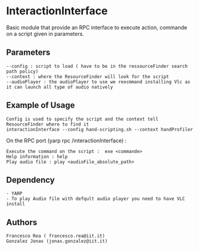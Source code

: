 # InteractionInterface
Basic module that provide an RPC interface to execute action, commande on a script given in parameters.

## Parameters
    --config : script to load ( have to be in the ressourceFinder search path policy)
    --context : where the ResourceFinder will look for the script
    --audioPlayer : the audioPlayer to use we reocmmand installing Vlc as it can launch all type of audio natively
## Example of Usage
    Config is used to specify the script and the context tell ResourceFinder where to find it
    interactionInterface --config hand-scripting.sh --context handProfiler
On the RPC port (yarp rpc /interactionInterface) :
    
    Execute the command on the script :  exe <commande>
    Help information : help
    Play audio file : play <audioFile_absolute_path>

## Dependency 
    - YARP
    - To play Audio file with defqult audio player you need to have VLC install
## Authors

    Francesco Rea ( francesco.rea@iit.it) 
    Gonzalez Jonas (jonas.gonzalez@iit.it)
